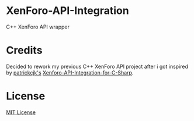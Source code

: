 # XenForo-API-Integration
C++ XenForo API wrapper

# Credits
Decided to rework my previous C++ XenForo API project after i got inspired by [patrickcjk's](https://github.com/patrickcjk) [Xenforo-API-Integration-for-C-Sharp](https://github.com/patrickcjk/Xenforo-API-Integration-for-C-Sharp).

# License
[MIT License](https://github.com/gandaalv/XenForo-API-Integration/blob/main/LICENSE)
